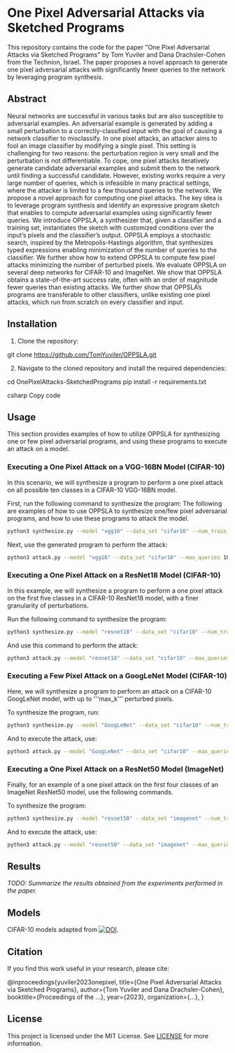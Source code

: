 # One Pixel Adversarial Attacks via Sketched Programs
This repository contains the code for the paper "One Pixel Adversarial Attacks via Sketched Programs" by Tom Yuviler and Dana Drachsler-Cohen from the Technion, Israel. The paper proposes a novel approach to generate one pixel adversarial attacks with significantly fewer queries to the network by leveraging program synthesis.

## Abstract

Neural networks are successful in various tasks but are also susceptible to adversarial examples. An adversarial
example is generated by adding a small perturbation to a correctly-classified input with the goal of causing
a network classifier to misclassify. In one pixel attacks, an attacker aims to fool an image classifier by
modifying a single pixel. This setting is challenging for two reasons: the perturbation region is very small and
the perturbation is not differentiable. To cope, one pixel attacks iteratively generate candidate adversarial
examples and submit them to the network until finding a successful candidate. However, existing works
require a very large number of queries, which is infeasible in many practical settings, where the attacker
is limited to a few thousand queries to the network. We propose a novel approach for computing one pixel
attacks. The key idea is to leverage program synthesis and identify an expressive program sketch that enables
to compute adversarial examples using significantly fewer queries. We introduce OPPSLA, a synthesizer
that, given a classifier and a training set, instantiates the sketch with customized conditions over the input’s
pixels and the classifier’s output. OPPSLA employs a stochastic search, inspired by the Metropolis-Hastings
algorithm, that synthesizes typed expressions enabling minimization of the number of queries to the classifier.
We further show how to extend OPPSLA to compute few pixel attacks minimizing the number of perturbed
pixels. We evaluate OPPSLA on several deep networks for CIFAR-10 and ImageNet. We show that OPPSLA
obtains a state-of-the-art success rate, often with an order of magnitude fewer queries than existing attacks.
We further show that OPPSLA’s programs are transferable to other classifiers, unlike existing one pixel attacks,
which run from scratch on every classifier and input.


## Installation

1. Clone the repository:

git clone https://github.com/TomYuviler/OPPSLA.git


2. Navigate to the cloned repository and install the required dependencies:

cd OnePixelAttacks-SketchedPrograms
pip install -r requirements.txt

csharp
Copy code

## Usage

This section provides examples of how to utilize OPPSLA for synthesizing one or few pixel adversarial programs, and using these programs to execute an attack on a model.

### Executing a One Pixel Attack on a VGG-16BN Model (CIFAR-10)
In this scenario, we will synthesize a program to perform a one pixel attack on all possible ten classes in a CIFAR-10 VGG-16BN model.

First, run the following command to synthesize the program:
The following are examples of how to use OPPSLA to synthesize one/few pixel adversarial programs, and how to use these programs to attack the model.
```bash
python3 synthesize.py --model "vgg16" --data_set "cifar10" --num_train_images 50 --classes_list 0 1 2 3 4 5 6 7 8 9 --max_iter 210
```
Next, use the generated program to perform the attack:
```bash
python3 attack.py --model "vgg16" --data_set "cifar10" --max_queries 10000 --classes_list 0 1 2 3 4 5 6 7 8 9 --program_path "vgg16_cifar10.pkl" --max_k 1
```

### Executing a One Pixel Attack on a ResNet18 Model (CIFAR-10)
In this example, we will synthesize a program to perform a one pixel attack on the first five classes in a CIFAR-10 ResNet18 model, with a finer granularity of perturbations.

Run the following command to synthesize the program:
```bash
python3 synthesize.py --model "resnet18" --data_set "cifar10" --num_train_images 50 --classes_list 0 1 2 3 4 --max_iter 210 --g 1 --max_g 5
```

And use this command to perform the attack:
```bash
python3 attack.py --model "resnet18" --data_set "cifar10" --max_queries 10000 --classes_list 0 1 2 3 4 --program_path "resnet18_cifar10.pkl" --max_k 1 --g 1 --max_g 5
```

### Executing a Few Pixel Attack on a GoogLeNet Model (CIFAR-10)
Here, we will synthesize a program to perform an attack on a CIFAR-10 GoogLeNet model, with up to '''max_k''' perturbed pixels.

To synthesize the program, run:
```bash
python3 synthesize.py --model "GoogLeNet" --data_set "cifar10" --num_train_images 50 --classes_list 0 1 2 3 4 5 6 7 8 9 --max_iter 210
```

And to execute the attack, use:
```bash
python3 attack.py --model "GoogLeNet" --data_set "cifar10" --max_queries 10000 --classes_list 0 1 2 3 4 5 6 7 8 9 --program_path "GoogLeNet_cifar10.pkl" --max_k 5
```

### Executing a One Pixel Attack on a ResNet50 Model (ImageNet)
Finally, for an example of a one pixel attack on the first four classes of an ImageNet ResNet50 model, use the following commands.

To synthesize the program:
```bash
python3 synthesize.py --model "resnet50" --data_set "imagenet" --num_train_images 10 --classes_list 0 1 2 3 --imagenet_dir "imagenet_train" --mean_norm 0.485 0.456 0.406 --std_norm 0.229 0.224 0.225
```

And to execute the attack, use:
```bash
python3 attack.py --model "resnet50" --data_set "imagenet" --max_queries 10000 --classes_list 0 1 2 3 --program_path "resnet_imagenet.pkl" --max_k 1 --imagenet_dir "imagenet_val"  --mean_norm 0.485 0.456 0.406 --std_norm 0.229 0.224 0.225
```

## Results

_TODO: Summarize the results obtained from the experiments performed in the paper._

## Models
CIFAR-10 models adapted from [![DOI](https://zenodo.org/badge/doi/10.5281/zenodo.4431043.svg)](http://dx.doi.org/10.5281/zenodo.4431043). 

## Citation

If you find this work useful in your research, please cite:

@inproceedings{yuviler2023onepixel,
title={One Pixel Adversarial Attacks via Sketched Programs},
author={Tom Yuviler and Dana Drachsler-Cohen},
booktitle={Proceedings of the ...},
year={2023},
organization={...},
}


## License

This project is licensed under the MIT License. See [LICENSE](LICENSE) for more information.
